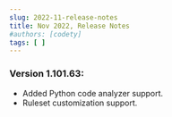 ```yaml
---
slug: 2022-11-release-notes
title: Nov 2022, Release Notes
#authors: [codety]
tags: [ ]
---
```


### Version 1.101.63:
* Added Python code analyzer support.
* Ruleset customization support.

